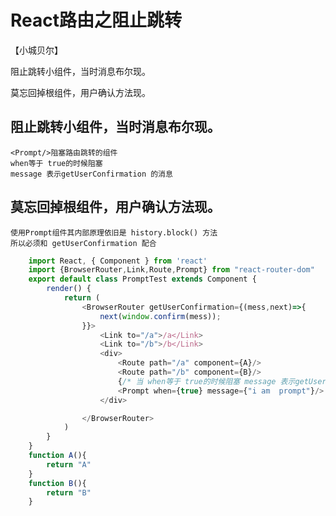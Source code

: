 # React路由之阻止跳转

【小城贝尔】

阻止跳转小组件，当时消息布尔现。

莫忘回掉根组件，用户确认方法现。


## 阻止跳转小组件，当时消息布尔现。
    <Prompt/>阻塞路由跳转的组件
    when等于 true的时候阻塞
    message 表示getUserConfirmation 的消息
## 莫忘回掉根组件，用户确认方法现。
    使用Prompt组件其内部原理依旧是 history.block() 方法
    所以必须和 getUserConfirmation 配合
```js
    import React, { Component } from 'react'
    import {BrowserRouter,Link,Route,Prompt} from "react-router-dom"
    export default class PromptTest extends Component {
        render() {
            return (
                <BrowserRouter getUserConfirmation={(mess,next)=>{
                    next(window.confirm(mess));
                }}>     
                    <Link to="/a">/a</Link>
                    <Link to="/b">/b</Link>
                    <div>
                        <Route path="/a" component={A}/>
                        <Route path="/b" component={B}/>
                        {/* 当 when等于 true的时候阻塞 message 表示getUserConfirmation 的消息 */}
                        <Prompt when={true} message={"i am  prompt"}/>
                    </div>

                </BrowserRouter>
            )
        }
    }
    function A(){
        return "A"
    }
    function B(){
        return "B"
    }
```